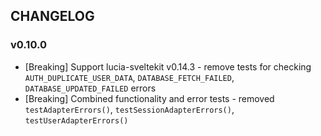## CHANGELOG

### v0.10.0

-   [Breaking] Support lucia-sveltekit v0.14.3 - remove tests for checking `AUTH_DUPLICATE_USER_DATA`, `DATABASE_FETCH_FAILED`, `DATABASE_UPDATED_FAILED` errors
-   [Breaking] Combined functionality and error tests - removed `testAdapterErrors()`, `testSessionAdapterErrors()`, `testUserAdapterErrors()`
